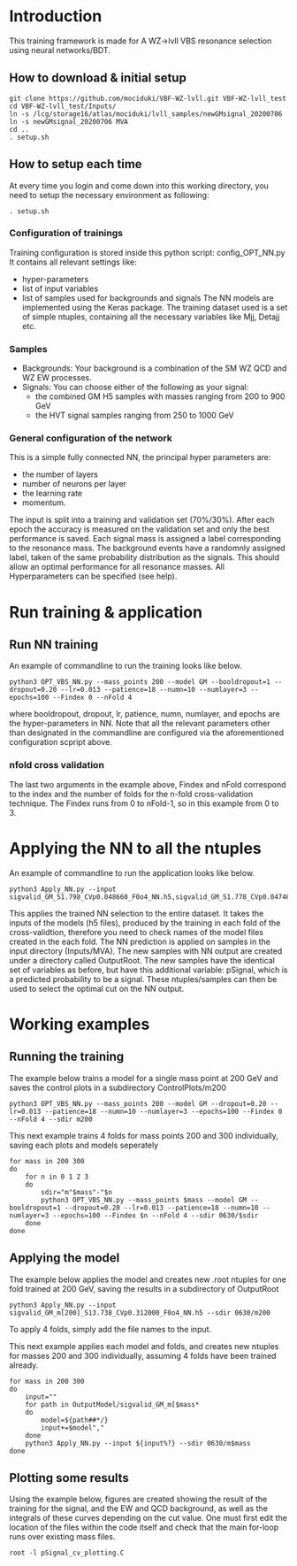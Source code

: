 # Introduction

This training framework is made for A WZ->lvll VBS resonance selection using neural networks/BDT.

## How to download & initial setup
```
git clone https://github.com/mociduki/VBF-WZ-lvll.git VBF-WZ-lvll_test
cd VBF-WZ-lvll_test/Inputs/
ln -s /lcg/storage16/atlas/mociduki/lvll_samples/newGMsignal_20200706
ln -s newGMsignal_20200706 MVA
cd ..
. setup.sh
```

## How to setup each time
At every time you login and come down into this working directory, you need to setup the necessary environment as following:
```
. setup.sh
```

### Configuration of trainings
Training configuration is stored inside this python script: config_OPT_NN.py <br>
It contains all relevant settings like:
* hyper-parameters
* list of input variables
* list of samples used for backgrounds and signals
The NN models are implemented using the Keras package.
The training dataset used is a set of simple ntuples, containing all the necessary variables like Mjj, Detajj etc.

### Samples
* Backgrounds: Your background is a combination of the SM WZ QCD and WZ EW processes.
* Signals: You can choose either of the following as your signal:
  * the combined GM H5 samples with masses ranging from 200 to 900 GeV
  * the HVT signal samples ranging from 250 to 1000 GeV

### General configuration of the network
This is a simple fully connected NN, the principal hyper parameters are:
* the number of layers
* number of neurons per layer
* the learning rate
* momentum.

The input is split into a training and validation set (70%/30%).
After each epoch the accuracy is measured on the validation set and only the best performance is saved.
Each signal mass is assigned a label corresponding to the resonance mass.
The background events have a randomnly assigned label, taken of the same probability distribution as the signals.
This should allow an optimal performance for all resonance masses. All Hyperparameters can be specified (see help).

# Run training & application
## Run NN training
An example of commandline to run the training looks like below.
```
python3 OPT_VBS_NN.py --mass_points 200 --model GM --booldropout=1 --dropout=0.20 --lr=0.013 --patience=18 --numn=10 --numlayer=3 --epochs=100 --Findex 0 --nFold 4
```

where booldropout, dropout, lr, patience, numn, numlayer, and epochs are the hyper-parameters in NN.
Note that all the relevant parameters other than designated in the commandline are configured via the aforementioned configuration scpript above.

### nfold cross validation
The last two arguments in the example above, Findex and nFold correspond to the index and the number of folds for the n-fold cross-validation technique.
The Findex runs from 0 to nFold-1, so in this example from 0 to 3.

# Applying the NN to all the ntuples
An example of commandline to run the application looks like below.
```
python3 Apply_NN.py --input sigvalid_GM_S1.798_CVp0.048660_F0o4_NN.h5,sigvalid_GM_S1.778_CVp0.047461_F1o4_NN.h5,sigvalid_GM_S1.794_CVp0.049493_F2o4_NN.h5,sigvalid_GM_S1.788_CVp0.049410_F3o4_NN.h5
```

This applies the trained NN selection to the entire dataset.
It takes the inputs of the models (h5 files), produced by the training in each fold of the cross-validtion, 
therefore you need to check names of the model files created in the each fold. 
The NN prediction is applied on samples in the input directory (Inputs/MVA).
The new samples with NN output are created under a directory called OutputRoot.
The new samples have the identical set of variables as before, but have this additional variable: pSignal, which is a predicted probability to be a signal.
These ntuples/samples can then be used to select the optimal cut on the NN output.

# Working examples

## Running the training
The example below trains a model for a single mass point at 200 GeV and saves the control plots in a subdirectory ControlPlots/m200
```
python3 OPT_VBS_NN.py --mass_points 200 --model GM --dropout=0.20 --lr=0.013 --patience=18 --numn=10 --numlayer=3 --epochs=100 --Findex 0 --nFold 4 --sdir m200
```

This next example trains 4 folds for mass points 200 and 300 individually, saving each plots and models seperately
```
for mass in 200 300
do
    for n in 0 1 2 3
    do
        sdir="m"$mass"-"$n
        python3 OPT_VBS_NN.py --mass_points $mass --model GM --booldropout=1 --dropout=0.20 --lr=0.013 --patience=18 --numn=10 --numlayer=3 --epochs=100 --Findex $n --nFold 4 --sdir 0630/$sdir
    done
done
```

## Applying the model
The example below applies the model and creates new .root ntuples for one fold trained at 200 GeV, saving the results in a subdirectory of OutputRoot 
```
python3 Apply_NN.py --input sigvalid_GM_m[200]_S13.738_CVp0.312000_F0o4_NN.h5 --sdir 0630/m200
```

To apply 4 folds, simply add the file names to the input.

This next example applies each model and folds, and creates new ntuples for masses 200 and 300 individually, assuming 4 folds have been trained already. 
```
for mass in 200 300
do
    input=""
    for path in OutputModel/sigvalid_GM_m[$mass*
    do
        model=${path##*/}
        input+=$model","
    done
    python3 Apply_NN.py --input ${input%?} --sdir 0630/m$mass
done
```

## Plotting some results
Using the example below, figures are created showing the result of the training for the signal, and the EW and QCD background, as well as the integrals of these curves depending on the cut value. One must first edit the location of the files within the code itself and check that the main for-loop runs over existing mass files. 
```
root -l pSignal_cv_plotting.C
```

<!---
# Run BDT training and application (obsolete, left only for reference)
* OPT_VBS_BDT.py:

The BDTs are implemented with sklearn.
The Hyper parameters are: base_estimator forming the bossted ensemble, the learning rate and the boosting algorithm.

* Apply_BDT.py:

Similar to Apply_NN this program applies the BDT selection to a given dataset.
The output variable is added to the original ntuple and stored in a new root file.
--->
